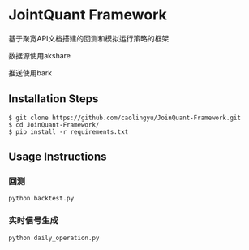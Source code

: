 # JointQuant Framework

基于聚宽API文档搭建的回测和模拟运行策略的框架

数据源使用akshare

推送使用bark

## Installation Steps


```shell
$ git clone https://github.com/caolingyu/JoinQuant-Framework.git
$ cd JoinQuant-Framework/
$ pip install -r requirements.txt
```

## Usage Instructions

### 回测
```
python backtest.py
```
### 实时信号生成
```
python daily_operation.py
```

